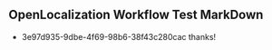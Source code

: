 ## OpenLocalization Workflow Test MarkDown
* 3e97d935-9dbe-4f69-98b6-38f43c280cac thanks!

<!--HONumber=Jul16_HO3-->


